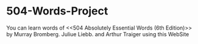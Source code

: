 # 504-Words-Project
You can learn words of &lt;&lt;504 Absolutely Essential Words (6th Edition)>> by Murray Bromberg. Juliue Liebb. and Arthur Traiger using this WebSite
